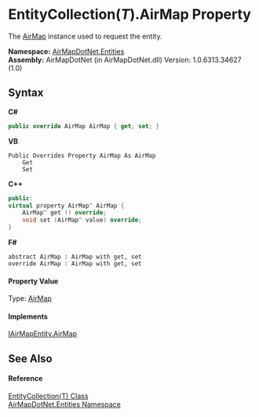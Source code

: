 # EntityCollection(*T*).AirMap Property 
 

The <a href="P_AirMapDotNet_Entities_IAirMapEntity_AirMap">AirMap</a> instance used to request the entity.

**Namespace:**&nbsp;<a href="N_AirMapDotNet_Entities">AirMapDotNet.Entities</a><br />**Assembly:**&nbsp;AirMapDotNet (in AirMapDotNet.dll) Version: 1.0.6313.34627 (1.0)

## Syntax

**C#**<br />
``` C#
public override AirMap AirMap { get; set; }
```

**VB**<br />
``` VB
Public Overrides Property AirMap As AirMap
	Get
	Set
```

**C++**<br />
``` C++
public:
virtual property AirMap^ AirMap {
	AirMap^ get () override;
	void set (AirMap^ value) override;
}
```

**F#**<br />
``` F#
abstract AirMap : AirMap with get, set
override AirMap : AirMap with get, set
```


#### Property Value
Type: <a href="T_AirMapDotNet_AirMap">AirMap</a>

#### Implements
<a href="P_AirMapDotNet_Entities_IAirMapEntity_AirMap">IAirMapEntity.AirMap</a><br />

## See Also


#### Reference
<a href="T_AirMapDotNet_Entities_EntityCollection_1">EntityCollection(T) Class</a><br /><a href="N_AirMapDotNet_Entities">AirMapDotNet.Entities Namespace</a><br />
